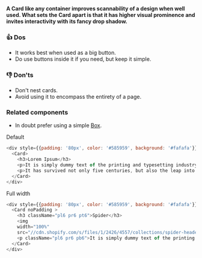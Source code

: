 #### A Card like any container improves scannability of a design when well used. What sets the Card apart is that it has higher visual prominence and invites interactivity with its fancy drop shadow.

### 👍 Dos
- It works best when used as a big button.
- Do use buttons inside it if you need, but keep it simple.

### 👎 Don'ts
- Don't nest cards.
- Avoid using it to encompass the entirety of a page.

### Related components
- In doubt prefer using a simple <a href="#box">Box</a>.


Default

```js
<div style={{padding: '80px', color: '#585959', background: '#fafafa'}}>
  <Card>
    <h3>Lorem Ipsum</h3>
    <p>It is simply dummy text of the printing and typesetting industry. Lorem Ipsum has been the industry's standard dummy text ever since the 1500s, when an unknown printer took a galley of type and scrambled it to make a type specimen book.</p>
    <p>It has survived not only five centuries, but also the leap into electronic typesetting, remaining essentially unchanged. It was popularised in the 1960s with the release of Letraset sheets containing Lorem Ipsum passages, and more recently with desktop publishing software like Aldus PageMaker including versions of Lorem Ipsum.</p>
  </Card>
</div>
```


Full width

```js
<div style={{padding: '80px', color: '#585959', background: '#fafafa'}}>
  <Card noPadding >
    <h3 className="pl6 pr6 pt6">Spider</h3>
    <img
    width="100%"
    src="//cdn.shopify.com/s/files/1/2426/4557/collections/spider-header123_1800x_c0da37d9-6f9c-4b9e-bcaa-f984f3c869fe_1800x.png?v=1512524794" />
    <p className="pl6 pr6 pb6">It is simply dummy text of the printing and typesetting industry. Lorem Ipsum has been the industry's standard dummy text ever since the 1500s, when an unknown printer took a galley of type and scrambled it to make a type specimen book.</p>
  </Card>
</div>
```
